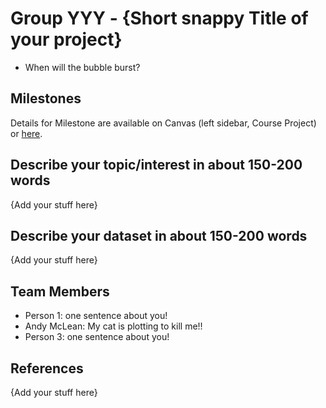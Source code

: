 # Group YYY - {Short snappy Title of your project}

- When will the bubble burst?

## Milestones

Details for Milestone are available on Canvas (left sidebar, Course Project) or [here](https://firas.moosvi.com/courses/data301/project/milestone01.html).

## Describe your topic/interest in about 150-200 words

{Add your stuff here}

## Describe your dataset in about 150-200 words

{Add your stuff here}

## Team Members

- Person 1: one sentence about you!
- Andy McLean: My cat is plotting to kill me!!
- Person 3: one sentence about you!

## References

{Add your stuff here}
